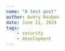 ```yaml
---
name: "A test post"
author: Avery Keuben
date: June 21, 2024
tags: 
    - security
    - development
---
```

